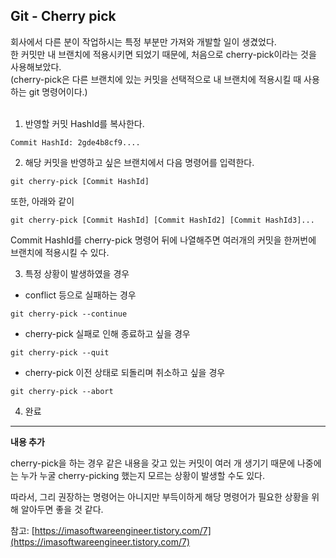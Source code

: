 ## Git - Cherry pick
회사에서 다른 분이 작업하시는 특정 부분만 가져와 개발할 일이 생겼었다.<br>
한 커밋만 내 브랜치에 적용시키면 되었기 때문에, 처음으로 cherry-pick이라는 것을 사용해보았다.<br>
(cherry-pick은 다른 브랜치에 있는 커밋을 선택적으로 내 브랜치에 적용시킬 때 사용하는 git 명령어이다.)<br><br>
1. 반영할 커밋 HashId를 복사한다.
```
Commit HashId: 2gde4b8cf9.... 
```
2. 해당 커밋을 반영하고 싶은 브랜치에서 다음 명령어를 입력한다.
```
git cherry-pick [Commit HashId]
```
또한, 아래와 같이
```
git cherry-pick [Commit HashId] [Commit HashId2] [Commit HashId3]...
```
Commit HashId를 cherry-pick 명령어 뒤에 나열해주면 여러개의 커밋을 한꺼번에 브랜치에 적용시킬 수 있다.

3. 특정 상황이 발생하였을 경우
- conflict 등으로 실패하는 경우
```
git cherry-pick --continue
```
- cherry-pick 실패로 인해 종료하고 싶을 경우
```
git cherry-pick --quit
```
- cherry-pick 이전 상태로 되돌리며 취소하고 싶을 경우
```
git cherry-pick --abort
```
4. 완료
----
**내용 추가**

cherry-pick을 하는 경우 같은 내용을 갖고 있는 커밋이 여러 개 생기기 때문에 나중에는 누가 누굴 cherry-picking 했는지 모르는 상황이 발생할 수도 있다.

따라서, 그리 권장하는 명령어는 아니지만 부득이하게 해당 명령어가 필요한 상황을 위해 알아두면 좋을 것 같다.

참고: [https://imasoftwareengineer.tistory.com/7](https://imasoftwareengineer.tistory.com/7)
